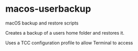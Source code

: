 # macos-userbackup
macOS backup and restore scripts

Creates a backup of a users home folder and restores it.

Uses a TCC configuration profile to allow Terminal to access
